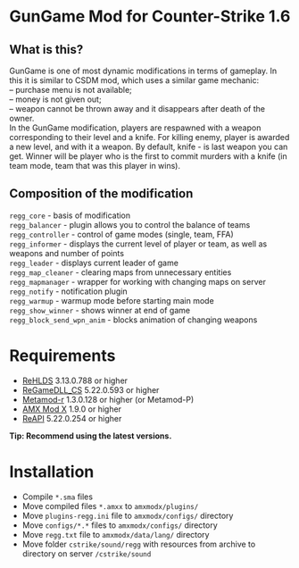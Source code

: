 # GunGame Mod for Counter-Strike 1.6

## What is this?
GunGame is one of most dynamic modifications in terms of gameplay. In this it is similar to CSDM mod, which uses a similar game mechanic: <br>
– purchase menu is not available; <br>
– money is not given out; <br>
– weapon cannot be thrown away and it disappears after death of the owner. <br>
In the GunGame modification, players are respawned with a weapon corresponding to their level and a knife. For killing enemy, player is awarded a new level, and with it a weapon. By default, knife - is last weapon you can get. Winner will be player who is the first to commit murders with a knife (in team mode, team that was this player in wins).
 
## Composition of the modification
`regg_core` - basis of modification <br>
`regg_balancer` - plugin allows you to control the balance of teams <br>
`regg_controller` - control of game modes (single, team, FFA) <br>
`regg_informer` - displays the current level of player or team, as well as weapons and number of points <br>
`regg_leader` - displays current leader of game <br>
`regg_map_cleaner` - clearing maps from unnecessary entities <br>
`regg_mapmanager` - wrapper for working with changing maps on server <br>
`regg_notify` - notification plugin <br>
`regg_warmup` - warmup mode before starting main mode <br>
`regg_show_winner` - shows winner at end of game <br>
`regg_block_send_wpn_anim` - blocks animation of changing weapons

Requirements
=============
- [ReHLDS](https://github.com/dreamstalker/rehlds/) 3.13.0.788 or higher
- [ReGameDLL_CS](https://github.com/s1lentq/ReGameDLL_CS/) 5.22.0.593 or higher
- [Metamod-r](https://github.com/theAsmodai/metamod-r)  1.3.0.128 or higher (or Metamod-P)
- [AMX Mod X](https://github.com/alliedmodders/amxmodx/) 1.9.0 or higher
- [ReAPI](https://github.com/s1lentq/reapi) 5.22.0.254 or higher

**Tip: Recommend using the latest versions.**

Installation
=============

- Compile `*.sma` files
- Move compiled files `*.amxx` to `amxmodx/plugins/`
- Move `plugins-regg.ini` file to `amxmodx/configs/` directory
- Move `configs/*.*` files to `amxmodx/configs/` directory
- Move `regg.txt` file to `amxmodx/data/lang/` directory
- Move folder `cstrike/sound/regg` with resources from archive to directory on server `/cstrike/sound`
